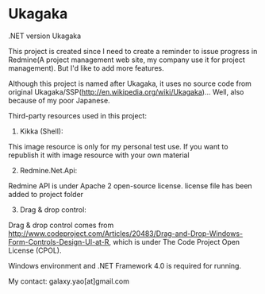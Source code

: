 Ukagaka
=======

.NET version Ukagaka

This project is created since I need to create a reminder to issue progress in Redmine(A project management web site, my company use it for project management).
But I'd like to add more features.

Although this project is named after Ukagaka, it uses no source code from original Ukagaka/SSP(http://en.wikipedia.org/wiki/Ukagaka)... Well, also because of my poor Japanese.

Third-party resources used in this project:

1. Kikka (Shell):

This image resource is only for my personal test use. If you want to republish it with image resource with your own material

2. Redmine.Net.Api:

Redmine API is under Apache 2 open-source license. license file has been added to project folder

3. Drag & drop control:

Drag & drop control comes from http://www.codeproject.com/Articles/20483/Drag-and-Drop-Windows-Form-Controls-Design-UI-at-R, which is under The Code Project Open License (CPOL).


Windows environment and .NET Framework 4.0 is required for running.

My contact:
galaxy.yao[at]gmail.com